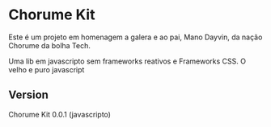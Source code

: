 # Chorume Kit

Este é um projeto em homenagem a galera e ao pai, Mano Dayvin, da nação Chorume da bolha Tech. 

Uma lib em javascripto sem frameworks reativos e Frameworks CSS. O velho e puro javascript

## Version

Chorume Kit 0.0.1 (javascripto)
